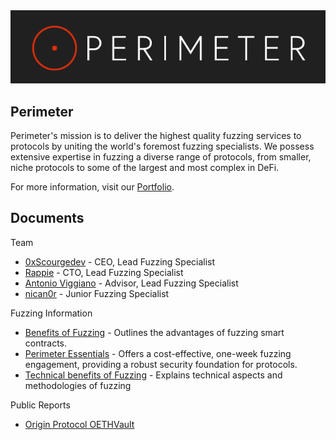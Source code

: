 <img src="assets/perimeter-logo.png" alt="Perimeter Logo">

## Perimeter
Perimeter's mission is to deliver the highest quality fuzzing services to protocols by uniting the world's foremost fuzzing specialists. We possess extensive expertise in fuzzing a diverse range of protocols, from smaller, niche protocols to some of the largest and most complex in DeFi.

For more information, visit our [Portfolio](portfolio/Portfolio%20-%20Perimeter.md).

## Documents
Team
- [0xScourgedev](portfolio/Portfolio%20-%200xScourgedev.md) - CEO, Lead Fuzzing Specialist
- [Rappie](portfolio/Portfolio%20-%20Rappie.md) - CTO, Lead Fuzzing Specialist
- [Antonio Viggiano](portfolio/Portfolio%20-%20Antonio%20Viggiano.md) - Advisor, Lead Fuzzing Specialist
- [nican0r](portfolio/Portfolio%20-%20nican0r.md) - Junior Fuzzing Specialist

Fuzzing Information
- [Benefits of Fuzzing](services/Benefits%20of%20Fuzzing.md) - Outlines the advantages of fuzzing smart contracts.
- [Perimeter Essentials](services/Perimeter%20Essentials.md) - Offers a cost-effective, one-week fuzzing engagement, providing a robust security foundation for protocols.
- [Technical benefits of Fuzzing](services/Technical%20Concepts%20of%20Fuzzing.md) - Explains technical aspects and methodologies of fuzzing

Public Reports
- [Origin Protocol OETHVault](reports/Origin%20Protocol%20OETHVault%20-%20Fuzzing%20Report.pdf)

